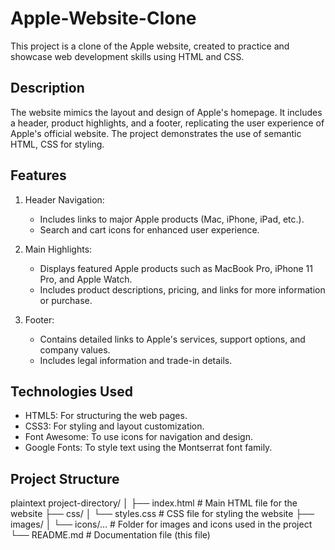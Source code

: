 # Apple-Website-Clone


This project is a clone of the Apple website, created to practice and showcase web development skills using HTML and CSS.

## Description

The website mimics the layout and design of Apple's homepage. It includes a header, product highlights, and a footer, replicating the user experience of Apple's official website. The project demonstrates the use of semantic HTML, CSS for styling.

## Features

1. Header Navigation:
   - Includes links to major Apple products (Mac, iPhone, iPad, etc.).
   - Search and cart icons for enhanced user experience.

2. Main Highlights:
   - Displays featured Apple products such as MacBook Pro, iPhone 11 Pro, and Apple Watch.
   - Includes product descriptions, pricing, and links for more information or purchase.

3. Footer:
   - Contains detailed links to Apple's services, support options, and company values.
   - Includes legal information and trade-in details.

## Technologies Used

- HTML5: For structuring the web pages.
- CSS3: For styling and layout customization.
- Font Awesome: To use icons for navigation and design.
- Google Fonts: To style text using the Montserrat font family.

## Project Structure

plaintext
project-directory/
│
├── index.html             # Main HTML file for the website
├── css/
│   └── styles.css         # CSS file for styling the website
├── images/
│   └── icons/...          # Folder for images and icons used in the project
└── README.md              # Documentation file (this file)
